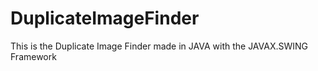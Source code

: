 # DuplicateImageFinder
This is the Duplicate Image Finder   made in JAVA with the JAVAX.SWING Framework
